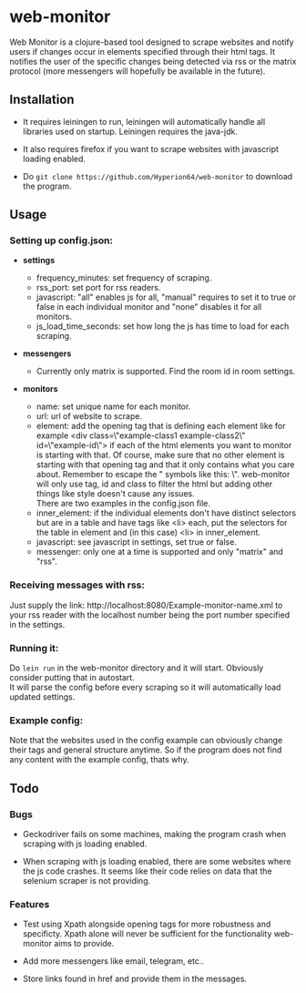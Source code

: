 # web-monitor

Web Monitor is a clojure-based tool designed to scrape websites and notify users if changes occur in elements specified through their html tags. It notifies the user of the specific changes being detected via rss or the matrix protocol (more messengers will hopefully be available in the future).

## Installation

* It requires leiningen to run, leiningen will automatically handle all libraries used on startup. Leiningen requires the java-jdk.

* It also requires firefox if you want to scrape websites with javascript loading enabled.

* Do `git clone https://github.com/Hyperion64/web-monitor` to download the program.

## Usage

### Setting up config.json:
* **settings**  
  - frequency\_minutes: set frequency of scraping.  
  - rss\_port: set port for rss readers.  
  - javascript: "all" enables js for all, "manual" requires to set it to true or false in each individual monitor and "none" disables it for all monitors.  
  - js\_load\_time\_seconds: set how long the js has time to load for each scraping.  

* **messengers**  
  - Currently only matrix is supported. Find the room id in room settings.  

* **monitors**  
  - name: set unique name for each monitor.  
  - url: url of website to scrape.  
  - element: add the opening tag that is defining each element like for example &lt;div class=\\&quot;example-class1 example-class2\\&quot; id=\\&quot;example-id\\&quot;&gt; if each of the html elements you want to monitor is starting with that. Of course, make sure that no other element is starting with that opening tag and that it only contains what you care about. Remember to escape the " symbols like this: \\&quot;. web-monitor will only use tag, id and class to filter the html but adding other things like style doesn't cause any issues.  
  There are two examples in the config.json file.  
  - inner\_element: if the individual elements don't have distinct selectors but are in a table and have tags like &lt;li&gt; each, put the selectors for the table in element and (in this case) &lt;li&gt; in inner\_element.  
  - javascript: see javascript in settings, set true or false.  
  - messenger: only one at a time is supported and only "matrix" and "rss".    

### Receiving messages with rss:
Just supply the link: http://localhost:8080/Example-monitor-name.xml to your rss reader with the localhost number being the port number specified in the settings.

### Running it:
Do `lein run` in the web-monitor directory and it will start. Obviously consider putting that in autostart.   
It will parse the config before every scraping so it will automatically load updated settings.

### Example config:
Note that the websites used in the config example can obviously change their tags and general structure anytime. So if the program does not find any content with the example config, thats why.  

## Todo

### Bugs

* Geckodriver fails on some machines, making the program crash when scraping with js loading enabled.

* When scraping with js loading enabled, there are some websites where the js code crashes. It seems like their code relies on data that the selenium scraper is not providing.

### Features

* Test using Xpath alongside opening tags for more robustness and specificty. Xpath alone will never be sufficient for the functionality web-monitor aims to provide.

* Add more messengers like email, telegram, etc..

* Store links found in href and provide them in the messages.
